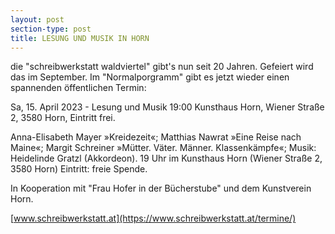 ```yaml
---
layout: post
section-type: post
title: LESUNG UND MUSIK IN HORN
---
```

die "schreibwerkstatt waldviertel" gibt's nun seit 20 Jahren. Gefeiert wird das im September. Im "Normalporgramm" gibt es jetzt wieder einen spannenden öffentlichen Termin:

Sa, 15. April 2023 - Lesung und Musik
19:00 Kunsthaus Horn, Wiener Straße 2, 3580 Horn, Eintritt frei.

Anna-Elisabeth Mayer »Kreidezeit«;
Matthias Nawrat »Eine Reise nach Maine«;
Margit Schreiner »Mütter. Väter. Männer. Klassenkämpfe«;
Musik: Heidelinde Gratzl (Akkordeon). 19 Uhr im Kunsthaus Horn (Wiener Straße 2, 3580 Horn) Eintritt: freie Spende.

In Kooperation mit "Frau Hofer in der Bücherstube" und dem Kunstverein Horn.

[www.schreibwerkstatt.at](https://www.schreibwerkstatt.at/termine/)
